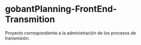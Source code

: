 # gobantPlanning-FrontEnd-Transmition
Proyecto correspondiente a la administración de los procesos de transmisión.
